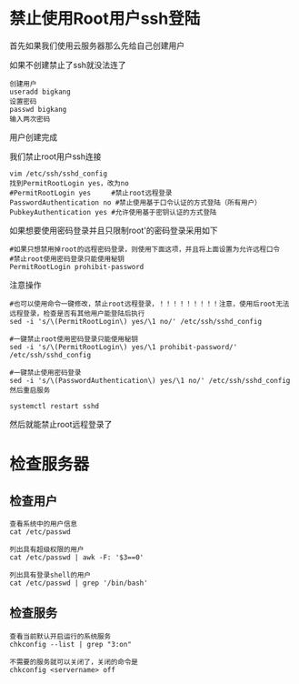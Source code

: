 # 禁止使用Root用户ssh登陆

首先如果我们使用云服务器那么先给自己创建用户

如果不创建禁止了ssh就没法连了

```
创建用户
useradd bigkang
设置密码
passwd bigkang
输入两次密码
```

用户创建完成

我们禁止root用户ssh连接

```
vim /etc/ssh/sshd_config
找到PermitRootLogin yes，改为no
#PermitRootLogin yes 	 #禁止root远程登录
PasswordAuthentication no #禁止使用基于口令认证的方式登陆（所有用户）
PubkeyAuthentication yes #允许使用基于密钥认证的方式登陆
```

如果想要使用密码登录并且只限制root'的密码登录采用如下

```
#如果只想禁用掉root的远程密码登录，则使用下面这项，并且将上面设置为允许远程口令
#禁止root使用密码登录只能使用秘钥
PermitRootLogin prohibit-password
```

注意操作

```
#也可以使用命令一键修改，禁止root远程登录，！！！！！！！！！注意，使用后root无法远程登录，检查是否有其他用户能登陆后执行
sed -i 's/\(PermitRootLogin\) yes/\1 no/' /etc/ssh/sshd_config

#一键禁止root使用密码登录只能使用秘钥
sed -i 's/\(PermitRootLogin\) yes/\1 prohibit-password/' /etc/ssh/sshd_config

#一键禁止使用密码登录
sed -i 's/\(PasswordAuthentication\) yes/\1 no/' /etc/ssh/sshd_config
然后重启服务
```

```
systemctl restart sshd
```

然后就能禁止root远程登录了

# 检查服务器

## 检查用户

```
查看系统中的用户信息
cat /etc/passwd

列出具有超级权限的用户
cat /etc/passwd | awk -F: '$3==0'

列出具有登录shell的用户
cat /etc/passwd | grep '/bin/bash'
```

## 检查服务

```
查看当前默认开启运行的系统服务
chkconfig --list | grep "3:on"

不需要的服务就可以关闭了，关闭的命令是
chkconfig <servername> off
```

